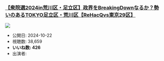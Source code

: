 ### [【衆院選2024in荒川区・足立区】政界をBreakingDownなるか？勢いのあるTOKYO足立区・荒川区【ReHacQvs東京29区】](https://www.youtube.com/watch?v=0JDtslllsn4)
[![](https://img.youtube.com/vi/0JDtslllsn4/sddefault.jpg)](https://www.youtube.com/watch?v=0JDtslllsn4)
-   公開日: 2024-10-22
-   視聴数: 38,659
-   **いいね数: 426**
-   出演者: 
